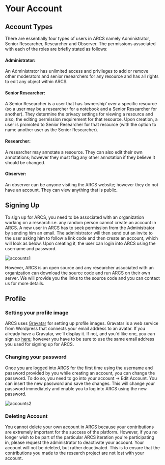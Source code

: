 Your Account
============

Account Types
-------------

There are essentially four types of users in ARCS namely Administrator, Senior
Researcher, Researcher and Observer. The permissions associated with each of
the roles are briefly stated as follows:

#### Administrator: 
An Administrator has unlimited access and privileges to add or remove other
moderators and senior researchers for any resource and has all rights to edit
any object within ARCS.   	

#### Senior Researcher: 
A Senior Researcher is a user that has ‘ownership’ over a specific resource (so
a user may be a researcher for a notebook and a Senior Researcher for another).
They determine the privacy settings for viewing a resource and also, the
editing permission requirement for that resource. Upon creation, a user is
promoted to Senior Researcher for that resource (with the option to name
another user as the Senior Researcher). 

#### Researcher: 
A researcher may annotate a resource. They can also edit their own annotations;
however they must flag any other annotation if they believe it should be
changed.

#### Observer: 
An observer can be anyone visiting the ARCS website; however they do not have
an account. They can view anything that is public.

Signing Up
----------
	
To sign up for ARCS, you need to be associated with an organization working on
a research i.e. any random person cannot create an account in ARCS. A new user
in ARCS has to seek permission from the Administrator by sending him an email.
The administrator will then send out an invite to the user asking him to follow
a link code and then create an account, which will look as below. Upon creating
it, the user can login into ARCS using the username and password.

![accounts1](../img/docs/accounts-1.png)

However, ARCS is an open source and any researcher associated with an
organization can download the source code and run ARCS on their own server. We
will provide you the links to the source code and you can contact us for more
details.

Profile
-------

### Setting your profile image

ARCS uses [Gravatar][1] for setting up profile images. Gravatar is a web
service from Wordpress that connects your email address to an avatar. If you
already have a Gravatar, we'll display it. If not, and you'd like one, you can
sign up [here][1]; however you have to be sure to use the same email address
you used for signing up for ARCS.

### Changing your password
Once you are logged into ARCS for the first time using the username and
password provided by you while creating an account, you can change the
password. To do so, you need to go into your account -> Edit Account. You can
insert the new password and save the changes. This will change your password
immediately and enable you to log into ARCS using the new password.

![accounts2](../img/docs/accounts-2.png)

### Deleting Account
You cannot delete your own account in ARCS because your contributions are
extremely important for the success of the platform. However, if you no longer
wish to be part of the particular ARCS iteration you're participating in,
please request the administrator to deactivate your account. Your account will
not be deleted, but rather deactivated. This is to ensure that the
contributions you made to the research project are not lost with your account. 

[1]:http://en.gravatar.com/
